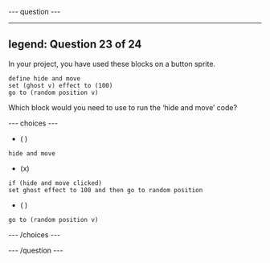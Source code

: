 --- question ---

---
legend: Question 23 of 24
---

In your project, you have used these blocks on a button sprite. 

```blocks3
define hide and move
set (ghost v) effect to (100)
go to (random position v)
```

Which block would you need to use to run the ‘hide and move’ code?

--- choices ---

- ( ) 

```blocks3 
hide and move
```
  
- (x) 

```blocks3 
if (hide and move clicked)
set ghost effect to 100 and then go to random position
```

- ( ) 

```blocks3 set ghost effect to (100)
go to (random position v)
```

--- /choices ---

--- /question ---

